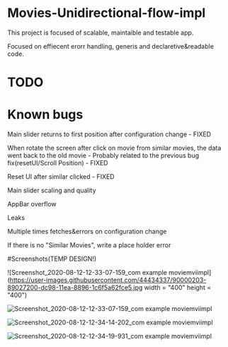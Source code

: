 # Movies-Unidirectional-flow-impl

This project is focused of scalable, maintaible and testable app.

Focused on effiecent erorr handling, generis and declaretive&readable code.

# TODO

# Known bugs

Main slider returns to first position after configuration change - FIXED

When rotate the screen after click on movie from similar movies, the data went back to the old movie - Probably related to the previous bug fix(resetUI/Scroll Position) - FIXED

Reset UI after similar clicked - FIXED

Main slider scaling and quality

AppBar overflow

Leaks

Multiple times fetches&errors on configuration change

If there is no "Similar Movies", write a place holder error

#Screenshots(TEMP DESIGN!)

![Screenshot_2020-08-12-12-33-07-159_com example moviemviimpl](https://user-images.githubusercontent.com/44434337/90000203-89027200-dc98-11ea-8896-1c6f5a62fce5.jpg width = "400" height = "400")  

![Screenshot_2020-08-12-12-33-07-159_com example moviemviimpl](https://user-images.githubusercontent.com/44434337/90000304-a9323100-dc98-11ea-9895-203c4bf12e09.jpg)

![Screenshot_2020-08-12-12-34-14-202_com example moviemviimpl](https://user-images.githubusercontent.com/44434337/90000339-b6e7b680-dc98-11ea-821e-981b766f2e45.jpg)

![Screenshot_2020-08-12-12-34-19-931_com example moviemviimpl](https://user-images.githubusercontent.com/44434337/90000380-c23ae200-dc98-11ea-9f6a-751a88827791.jpg)





